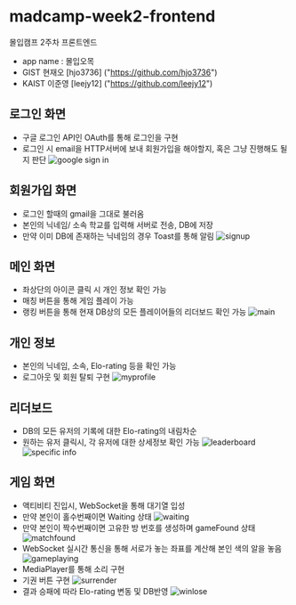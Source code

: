# madcamp-week2-frontend
몰입캠프 2주차 프론트엔드

* app name : 몰입오목
* GIST 현재오 [hjo3736] ("https://github.com/hjo3736")
* KAIST 이준영 [leejy12] ("https://github.com/leejy12")

## 로그인 화면
* 구글 로그인 API인 OAuth를 통해 로그인을 구현
* 로그인 시 email을 HTTP서버에 보내 회원가입을 해야할지, 혹은 그냥 진행해도 될지 판단
![google sign in](https://user-images.githubusercontent.com/80434457/178444318-65bf8e0a-3169-46d7-983e-d117b68af842.png)

## 회원가입 화면
* 로그인 할때의 gmail을 그대로 불러옴
* 본인의 닉네임/ 소속 학교를 입력해 서버로 전송, DB에 저장
* 만약 이미 DB에 존재하는 닉네임의 경우 Toast를 통해 알림
![signup](https://user-images.githubusercontent.com/80434457/178444391-a867c3e7-aeb4-48d5-bbf1-d8ede0e44500.png)


## 메인 화면
* 좌상단의 아이콘 클릭 시 개인 정보 확인 가능
* 매칭 버튼을 통해 게임 플레이 가능
* 랭킹 버튼을 통해 현재 DB상의 모든 플레이어들의 리더보드 확인 가능
![main](https://user-images.githubusercontent.com/80434457/178444416-86d7bb2b-b672-45a6-b0c6-d1a1bd3c4ab7.png)


## 개인 정보
* 본인의 닉네임, 소속, Elo-rating 등을 확인 가능
* 로그아웃 및 회원 탈퇴 구현
![myprofile](https://user-images.githubusercontent.com/80434457/178444475-6032c2b8-e899-4f42-90df-2a9128d7d976.png)


## 리더보드
* DB의 모든 유저의 기록에 대한 Elo-rating의 내림차순
* 원하는 유저 클릭시, 각 유저에 대한 상세정보 확인 가능
![leaderboard](https://user-images.githubusercontent.com/80434457/178444523-3af66b63-8636-4480-9198-10befce9fcca.png)
![specific info](https://user-images.githubusercontent.com/80434457/178444533-f2411fae-8abc-484a-8fe7-14c7c7d09cc5.png)


## 게임 화면
* 액티비티 진입시, WebSocket을 통해 대기열 입성
* 만약 본인이 홀수번째이면 Waiting 상태
![waiting](https://user-images.githubusercontent.com/80434457/178444589-5e51ef18-9bed-4dba-b1d2-0f243d5f976d.png)
* 만약 본인이 짝수번째이면 고유한 방 번호를 생성하며 gameFound 상태
![matchfound](https://user-images.githubusercontent.com/80434457/178444626-8a63ae3f-78aa-4e0f-86fb-6f93591d2185.png)
* WebSocket 실시간 통신을 통해 서로가 놓는 좌표를 계산해 본인 색의 알을 놓음
![gameplaying](https://user-images.githubusercontent.com/80434457/178444664-0271f3b8-7319-488b-9d4a-e0215352ed2f.png)
* MediaPlayer를 통해 소리 구현
* 기권 버튼 구현
![surrender](https://user-images.githubusercontent.com/80434457/178444702-35e943fb-fb89-4f5b-bb0a-b9c1a1a72ffb.png)
* 결과 승패에 따라 Elo-rating 변동 및 DB반영
![winlose](https://user-images.githubusercontent.com/80434457/178444725-7585ea55-f8d6-4285-8d7f-52c6324866a4.png)


